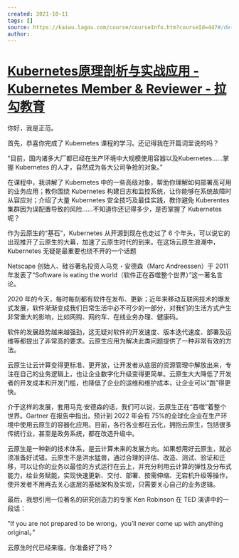 ```yaml
---
created: 2021-10-11
tags: []
source: https://kaiwu.lagou.com/course/courseInfo.htm?courseId=447#/detail/pc?id=4517
author: 
---
```


# [Kubernetes原理剖析与实战应用 - Kubernetes Member & Reviewer - 拉勾教育](https://kaiwu.lagou.com/course/courseInfo.htm?courseId=447#/detail/pc?id=4517)


你好，我是正范。

首先，恭喜你完成了 Kubernetes 课程的学习。还记得我在开篇词里说的吗？

“目前，国内诸多大厂都已经在生产环境中大规模使用容器以及Kubernetes……掌握 Kubernetes 的人才，自然成为各大公司争抢的对象。”

在课程中，我讲解了 Kubernetes 中的一些高级对象，帮助你理解如何部署高可用的业务应用；教你围绕 Kubernetes 构建日志和监控系统，让你能够在系统故障时从容应对；介绍了大量 Kubernetes 安全技巧及最佳实践，教你避免 Kuberentes 集群因为误配置导致的风险……不知道你还记得多少，是否掌握了 Kubernetes 呢？

作为云原生的“基石”，Kubernetes 从开源到现在也走过了 6 个年头，可以说它的出现推开了云原生的大幕，加速了云原生时代的到来。在这场云原生浪潮中，Kubernetes 无疑是最重要也绕不开的一个话题

Netscape 创始人、硅谷著名投资人马克・安德森（Marc Andreessen）于 2011 年发表了“Software is eating the world（软件正在吞噬整个世界）”这一著名言论。

2020 年的今天，每时每刻都有软件在发布、更新；近年来移动互联网技术的爆发式发展，软件渐渐变成我们日常生活中必不可少的一部分，对我们的生活方式产生非常重大的影响，比如网购、网约车、在线业务办理、健康码。

软件的发展趋势越来越强劲，这无疑对软件的开发速度、版本迭代速度、部署及运维等都提出了非常高的要求。云原生应用为解决此类问题提供了一种非常有效的方法。

云原生让云计算变得更标准、更开放，让开发者从底层的资源管理中解放出来，专注在自己的业务逻辑上，也让企业数字化升级变得更简单。云原生大大降低了开发者的开发成本和开发门槛，也降低了企业的运维和维护成本，让企业可以“跑”得更快。

介于这样的发展，套用马克·安德森的话，我们可以说，云原生正在“吞噬”着整个世界。Gartner 在报告中指出，预计到 2022 年会有 75%的全球化企业在生产环境中使用云原生的容器化应用。目前，各行各业都在云化，拥抱云原生，包括很多传统行业，甚至是政务系统，都在改造升级中。

云原生是一种新的技术体系，是云计算未来的发展方向。如果想用好云原生，就必须准备好试错。云原生不是洪水猛兽，通过合理的评估、改造、测试、验证和迁移，可以让你的业务以最佳的方式运行在云上，并充分利用云计算的弹性及分布式能力，给业务赋能，实现快速更新、交付、部署、按需伸缩、无宕机升级等操作，使开发者不用再去关心底层的基础架构及实现，只需要关心自己的业务逻辑。

最后，我想引用一位著名的研究创造力的专家 Ken Robinson 在 TED 演讲中的一段话：

“If you are not prepared to be wrong，you’ll never come up with anything original。”

云原生时代已经来临，你准备好了吗？
